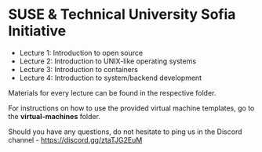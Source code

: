 # SUSE & Technical University Sofia Initiative

- Lecture 1: Introduction to open source
- Lecture 2: Introduction to UNIX-like operating systems
- Lecture 3: Introduction to containers
- Lecture 4: Introduction to system/backend development

Materials for every lecture can be found in the respective folder.

For instructions on how to use the provided virtual machine templates, go to the **virtual-machines** folder.

Should you have any questions, do not hesitate to ping us in the Discord channel - <https://discord.gg/ztaTJG2EuM>